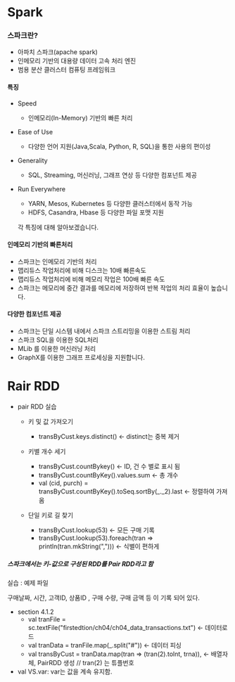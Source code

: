 # Spark



### 스파크란?

- 아파치 스파크(apache spark)
- 인메모리 기반의 대용량 데이터 고속 처리 엔진
- 범용 분산 클러스터 컴퓨팅 프레임워크



#### 특징

- Speed

  - 인메모리(In-Memory) 기반의 빠른 처리

- Ease of Use

  - 다양한 언어 지원(Java,Scala, Python, R, SQL)을 통한 사용의 편이성

- Generality

  - SQL, Streaming, 머신러닝, 그래프 연상 등 다양한 컴포넌트 제공

- Run Everywhere

  - YARN,  Mesos, Kubernetes 등 다양한 클러스터에서 동작 가능
  - HDFS, Casandra, Hbase 등 다양한 파일 포맷 지원

  각 특징에 대해 알아보겠습니다.



#### 인메모리 기반의 빠른처리

- 스파크는 인메모리 기반의 처리
- 맵리듀스 작업처리에 비해 디스크는 10배 빠른속도
- 맵리듀스 작업처리에 비해 메모리 작업은 100배 빠른 속도
- 스파크는 메모리에 중간 결과를 메모리에 저장하여 반복 작업의 처리 효율이 높습니다.

#### 다양한 컴포넌트 제공

- 스파크는 단일 시스템 내에서 스파크 스트리밍을 이용한 스트림 처리
- 스파크 SQL을 이용한 SQL처리
- MLib 를 이용한 머신러닝 처리
- GraphX를 이용한 그래프 프로세싱을 지원합니다.



# Rair RDD

- pair RDD 실습

  - 키 및 값 가져오기
    - transByCust.keys.distinct() <- distinct는 중복 제거

  - 키별 개수 세기
    - transByCust.countBykey() <- ID, 건 수 별로 표시 됨
    - transByCust.countByKey().values.sum <- 총 개수
    - val (cid, purch) = transByCust.countByKey().toSeq.sortBy(_._2).last <- 정렬하여 가져옴
  - 단일 키로 길 찾기
    - transByCust.lookup(53) <- 모든 구매 기록
    - transByCust.lookup(53).foreach(tran => println(tran.mkString(","))) <- 식별이 편하게

##### 스파크에서는 키-값으로 구성된 RDD를 Pair RDD라고 함

실습 : 예제 파일

구매날짜, 시간, 고객ID, 상품ID , 구매 수량, 구매 금액 등 이 기록 되어 있다.



- section 4.1.2
  - val tranFile = sc.textFile("firstedtion/ch04/ch04_data_transactions.txt") <- 데이터로드
  - val tranData = tranFile.map(_.split("#")) <- 데이터 피싱
  - val transByCust = tranData.map(tran => (tran(2).tolnt, trna)), <- 배열자체, PairRDD 생성 // tran(2) 는 튜플번호
- val VS.var: var는 값을 계속 유지함.    
